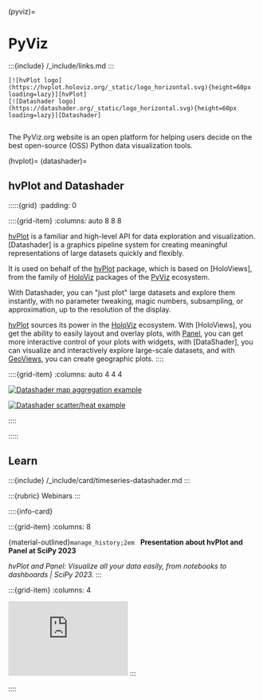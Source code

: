 (pyviz)=
# PyViz

:::{include} /_include/links.md
:::

```{div} .float-right
[![hvPlot logo](https://hvplot.holoviz.org/_static/logo_horizontal.svg){height=60px loading=lazy}][hvPlot]
[![Datashader logo](https://datashader.org/_static/logo_horizontal.svg){height=60px loading=lazy}][Datashader]
```
```{div} .clearfix
```

The PyViz.org website is an open platform for helping users decide on the best
open-source (OSS) Python data visualization tools.

(hvplot)=
(datashader)=
## hvPlot and Datashader

:::::{grid}
:padding: 0

::::{grid-item}
:columns: auto 8 8 8

[hvPlot] is a familiar and high-level API for data exploration and visualization.
[Datashader] is a graphics pipeline system for creating
meaningful representations of large datasets quickly and flexibly.

It is used on behalf of the [hvPlot] package, which is based on [HoloViews], from the
family of [HoloViz] packages of the [PyViz] ecosystem.

With Datashader, you can "just plot" large datasets and explore them instantly, with no
parameter tweaking, magic numbers, subsampling, or approximation, up to the resolution
of the display.

[hvPlot] sources its power in the [HoloViz] ecosystem. With [HoloViews], you get the
ability to easily layout and overlay plots, with [Panel], you can get more interactive
control of your plots with widgets, with [DataShader], you can
visualize and interactively explore large-scale datasets, and with [GeoViews], you can
create geographic plots.
::::

::::{grid-item}
:columns: auto 4 4 4

[![Datashader map aggregation example][ds1]][ds1]

[![Datashader scatter/heat example][ds2]][ds2]

[ds1]: https://github.com/crate/crate-clients-tools/assets/453543/7f38dff6-04bc-429e-9d31-6beeb9289c4b
[ds2]: https://github.com/crate/crate-clients-tools/assets/453543/23561a87-fb4f-4154-9891-1b3068e40579

::::

:::::


## Learn

:::{include} /_include/card/timeseries-datashader.md
:::


:::{rubric} Webinars
:::

::::{info-card}

:::{grid-item}
:columns: 8

{material-outlined}`manage_history;2em` &nbsp; **Presentation about hvPlot and Panel at SciPy 2023**

_hvPlot and Panel: Visualize all your data easily, from notebooks to dashboards | SciPy 2023._
:::

:::{grid-item}
:columns: 4

<iframe width="240" src="https://www.youtube-nocookie.com/embed/eWpVUPHrCIA?si=J0w5yG56Ld4fIXfm" title="YouTube video player" frameborder="0" allow="accelerometer; autoplay; clipboard-write; encrypted-media; gyroscope; picture-in-picture; web-share" allowfullscreen></iframe>
:::

::::



[GeoViews]: https://geoviews.org/
[HoloViz]: https://holoviz.org/
[hvPlot]: https://hvplot.holoviz.org/
[Panel]: https://panel.holoviz.org/
[PyViz]: https://pyviz.org/
